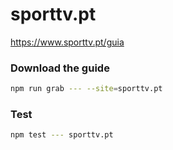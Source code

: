 # sporttv.pt

https://www.sporttv.pt/guia

### Download the guide

```sh
npm run grab --- --site=sporttv.pt
```

### Test

```sh
npm test --- sporttv.pt
```
